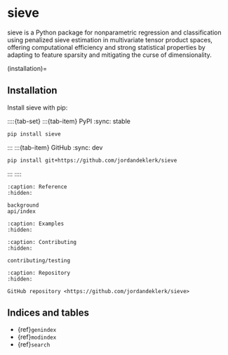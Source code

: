 # sieve

sieve is a Python package for nonparametric regression and classification using penalized sieve estimation in multivariate tensor product spaces, offering computational efficiency and strong statistical properties by adapting to feature sparsity and mitigating the curse of dimensionality.

(installation)=
## Installation

Install sieve with pip:

::::{tab-set}
:::{tab-item} PyPI
:sync: stable

```bash
pip install sieve
```
:::
:::{tab-item} GitHub
:sync: dev

```bash
pip install git+https://github.com/jordandeklerk/sieve
```
:::
::::

```{toctree}
:caption: Reference
:hidden:

background
api/index
```

```{toctree}
:caption: Examples
:hidden:
```

```{toctree}
:caption: Contributing
:hidden:

contributing/testing
```

```{toctree}
:caption: Repository
:hidden:

GitHub repository <https://github.com/jordandeklerk/sieve>
```

## Indices and tables

* {ref}`genindex`
* {ref}`modindex`
* {ref}`search`
